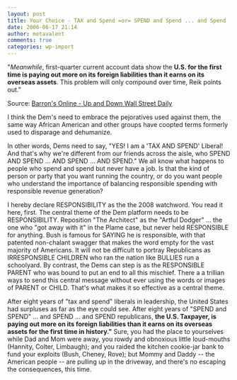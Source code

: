 ```yaml
---
layout: post
title: Your Choice - TAX and Spend =or= SPEND and Spend ... and Spend ... and Spend
date: 2006-06-17 21:14
author: metavalent
comments: true
categories: wp-import
---
```

"<em>Meanwhile</em>, first-quarter current account data show the <strong>U.S. for the first time is paying out more on its foreign liabilities than it earns on its overseas assets</strong>. This problem will only compound over time, Reik points out."

Source: <a href="http://online.barrons.com/public/article/SB115028523078379989-FdOvdx3vgNH43tHMZz723k5itBQ_20070617.html?mod=9_0002_b_online_exclusives_weekend">Barron's Online - Up and Down Wall Street Daily</a>

I think the Dem's need to embrace the pejoratives used against them, the same way African American and other groups have coopted terms formerly used to disparage and dehumanize.

In other words, Dems need to say, "YES! I am a 'TAX AND SPEND' Liberal! And that's why we're different from our friends across the aisle, who SPEND AND SPEND ... AND SPEND ... AND SPEND." We all know what happens to people who spend and spend but never have a job. Is that the kind of person or party that you want running the country, or do you want people who understand the importance of balancing responsible spending with responsible revenue generation?

I hereby declare RESPONSIBILITY as the the 2008 watchword.  You read it here, first.  The central theme of the Dem platform needs to be RESPONSIBILITY.  Reposition "The Architect" as the "Artful Dodger" ... the one who "got away with it" in the Plame case, but never held RESPONSIBLE for anything.  Bush is famous for SAYING he is responsible, with that patented non-chalant swagger that makes the word empty for the vast majority of Americans.  It will not be difficult to portray Republicans as IRRESPONSIBLE CHILDREN who ran the nation like BULLIES run a schoolyard.  By contrast, the Dems can step is as the RESPONSIBLE PARENT who was bound to put an end to all this mischief.  There a a trillian ways to send this central message without ever using the words or images of PARENT or CHILD.  That's what makes it so effective as a central theme.

After eight years of "tax and spend" liberals in leadership, the United States had surpluses as far as the eye could see. After eight years of "SPEND and SPEND" ... and SPEND ... and SPEND republicans, <strong>the U.S. Taxpayer, is paying out more on its foreign liabilities than it earns on its overseas assets for the first time in history."</strong>
<strong></strong>
Sure, you had the place to yourselves while Dad and Mom were away, you rowdy and obnoxious little loud-mouths (Hannity, Colter, Limbaugh); and you raided the kitchen cookie-jar bank to fund your exploits (Bush, Cheney, Rove); but Mommy and Daddy -- the American people -- are pulling up in the driveway, and there's no escaping the consequences, this time.
